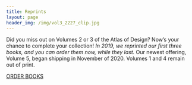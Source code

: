 ```yaml
---
title: Reprints
layout: page
header_img: /img/vol3_2227_clip.jpg
---
```


Did you miss out on Volumes 2 or 3 of the Atlas of Design? Now’s your chance to complete your collection! <em>In 2019, we reprinted our first three books, and you can order them now, while they last.</em> Our newest offering, Volume 5, began shipping in November of 2020. Volumes 1 and 4 remain out of print. 

<a href="https://atlasofdesign.bigcartel.com/" target="_blank" class="button button-blue">
ORDER BOOKS <i class="fa fa-book"></i>
</a>
